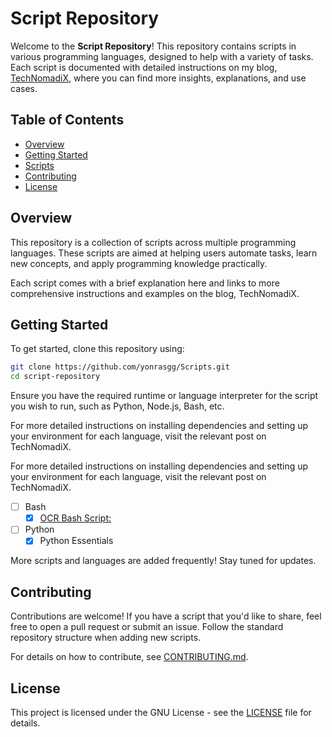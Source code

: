 # Script Repository

Welcome to the **Script Repository**! This repository contains scripts in various programming languages, designed to help with a variety of tasks. Each script is documented with detailed instructions on my blog, [TechNomadiX](https://gaaspkm.online), where you can find more insights, explanations, and use cases.

## Table of Contents
- [Overview](#overview)
- [Getting Started](#getting-started)
- [Scripts](#scripts)
- [Contributing](#contributing)
- [License](#license)

## Overview
This repository is a collection of scripts across multiple programming languages. These scripts are aimed at helping users automate tasks, learn new concepts, and apply programming knowledge practically.

Each script comes with a brief explanation here and links to more comprehensive instructions and examples on the blog, TechNomadiX.

## Getting Started
To get started, clone this repository using:

```bash
git clone https://github.com/yonrasgg/Scripts.git
cd script-repository
```

Ensure you have the required runtime or language interpreter for the script you wish to run, such as Python, Node.js, Bash, etc.

For more detailed instructions on installing dependencies and setting up your environment for each language, visit the relevant post on TechNomadiX.

For more detailed instructions on installing dependencies and setting up your environment for each language, visit the relevant post on TechNomadiX.

- [ ] Bash
    - [X] [OCR Bash Script:](https://gaaspkm.online/posts/ocr-bash-script/)
- [ ] Python
    - [X] Python Essentials

More scripts and languages are added frequently! Stay tuned for updates.

## Contributing
Contributions are welcome! If you have a script that you'd like to share, feel free to open a pull request or submit an issue. Follow the standard repository structure when adding new scripts.

For details on how to contribute, see [CONTRIBUTING.md](https://github.com/yonrasgg/Scripts/blob/main/LICENSE).

## License
This project is licensed under the GNU License - see the [LICENSE](https://github.com/yonrasgg/Scripts/blob/main/LICENSE) file for details.